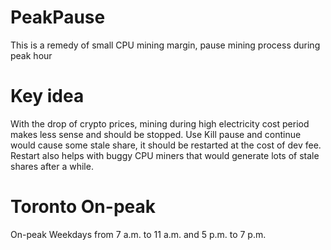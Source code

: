 # PeakPause
This is a remedy of small CPU mining margin, pause mining process during peak hour

# Key idea
With the drop of crypto prices, mining during high electricity cost period makes less sense and should be stopped.
Use Kill pause and continue would cause some stale share, it should be restarted at the cost of dev fee.
Restart also helps with buggy CPU miners that would generate lots of stale shares after a while.

# Toronto On-peak
On-peak	Weekdays from 7 a.m. to 11 a.m. and 5 p.m. to 7 p.m.
